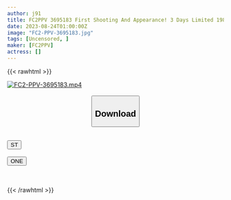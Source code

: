 ```yaml
---
author: j91
title: FC2PPV 3695183 First Shooting And Appearance! 3 Days Limited 1980! A Sharp And Cute Young Lady Who Spent Her Days Immersed In Studying During Her High School Years…Ecup Bristle Girl I Thought College Students Were Innocent And Naive, But I Didn’t Expect To Do Such A Thing With Beautiful Big Tits…
date: 2023-08-24T01:00:00Z
image: "FC2-PPV-3695183.jpg"
tags: [Uncensored, ]
maker: [FC2PPV]
actress: []
---
```



{{< rawhtml >}}

<div class="video" data-videoid="oLbKlP24AXsjA1">
    <a href="javascript:;">
        <img src="https://my.j91.asia/posts/FC2-PPV-3695183/FC2-PPV-3695183.jpg" width="WIDTH" height="HEIGHT" alt="FC2-PPV-3695183.mp4" loading="lazy">
    </a>
</div>

<script type="text/javascript" src="https://j91.asia/asset/on-demand-st.js"></script>

<br>
  <link rel="stylesheet" href="https://j91.asia/asset/bs5.css">
  
  <center>
  <button class="btn btn-primary" type="button" data-bs-toggle="collapse" data-bs-target=".multi-collapse" aria-expanded="false" aria-controls="multiCollapseExample1 multiCollapseExample2"><h2>Download</h2></button></center>
</p>
<div class="row">
  <div class="col">
    <div class="collapse multi-collapse" id="multiCollapseExample1">
      <div class="card card-body">
	      	      <br>
<div class="buttons">  
<a href="https://streamtape.to/v/oLbKlP24AXsjA1"><button class="btn-hover color-3"><i class="fa fa-download"></i> ST</button></a></div>
    </div>
  </div>
</div>
  <div class="col">
    <div class="collapse multi-collapse" id="multiCollapseExample2">
      <div class="card card-body">
	      <br>
<div class="buttons">
    <a href="https://oneupload.to/war7z06kwse7"><button class="btn-hover color-9"><i class="fa fa-download"></i> ONE</button></a></div>
<br><br>
      </div>
    </div>
  </div>
</div>

{{< /rawhtml >}}